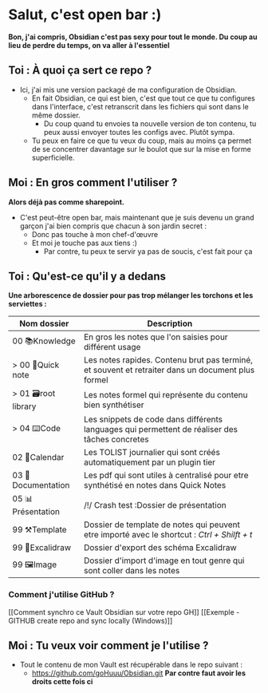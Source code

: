 # Salut, c'est open bar :)

**Bon, j'ai compris, Obsidian c'est pas sexy pour tout le monde. Du coup au lieu de perdre du temps, on va aller à l'essentiel**

## Toi : À quoi ça sert ce repo ?

- Ici, j'ai mis une version packagé de ma configuration de Obsidian.
	- En fait Obsidian, ce qui est bien, c'est que tout ce que tu configures dans l'interface, c'est retranscrit dans les fichiers qui sont dans le même dossier.
		- Du coup quand tu envoies ta nouvelle version de ton contenu, tu peux aussi envoyer toutes les configs avec. Plutôt sympa.
	- Tu peux en faire ce que tu veux du coup, mais au moins ça permet de se concentrer davantage sur le boulot que sur la mise en forme superficielle.

## Moi : En gros comment l'utiliser ?

**Alors déjà pas comme sharepoint.**

- C'est peut-être open bar, mais maintenant que je suis devenu un grand garçon j'ai bien compris que chacun à son jardin secret :
  - Donc pas touche à mon chef-d'œuvre
  - Et moi je touche pas aux tiens :)
    - Par contre, tu peux te servir ya pas de soucis, c'est fait pour ça

## Toi : Qu'est-ce qu'il y a dedans

**Une arborescence de dossier pour pas trop mélanger les torchons et les serviettes :** 

| Nom dossier          | Description                                                                                       |
| -------------------- | ------------------------------------------------------------------------------------------------- |
| 00 📚Knowledge       | En gros les notes que l'on saisies pour différent usage                                           |
| > 00 📒Quick note    | Les notes rapides. Contenu brut pas terminé, et souvent et retraiter dans un document plus formel |
| > 01 🗃️root library | Les notes formel qui représente du contenu bien synthétiser                                       |
| > 04 ⌨️Code          | Les snippets de code dans différents languages qui permettent de réaliser des tâches concretes    |
| 02 📆Calendar        | Les TOLIST journalier qui sont créés automatiquement par un plugin tier                           |
| 03 💾Documentation   | Les pdf qui sont utiles à centralisé pour etre synthétisé en notes dans Quick Notes               |
| 05 📊Présentation    | /!/ Crash test :Dossier de présentation                                                           |
| 99 ⚒️Template        | Dossier de template de notes qui peuvent etre importé avec le shortcut : *Ctrl + Shilft + t*      |
| 99 🎨Excalidraw      | Dossier d'export des schéma Excalidraw                                                            |
| 99 🖼️Image          | Dossier d'import d'image en tout genre qui sont coller dans les notes                             |

### Comment j'utilise GitHub ?

[[Comment synchro ce Vault Obsidian sur votre repo GH]]
[[Exemple - GITHUB create repo and sync locally (Windows)]]

## Moi : Tu veux voir comment je l'utilise ?

- Tout le contenu de mon Vault est récupérable dans le repo suivant :
	- https://github.com/goHuuu/Obsidian.git
**Par contre faut avoir les droits cette fois ci**
